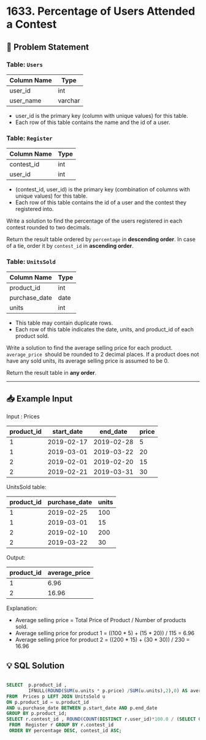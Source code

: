 
# 1633. Percentage of Users Attended a Contest

## 📝 Problem Statement

### Table: `Users`

| Column Name | Type    |
|-------------|---------|
| user_id     | int     |
| user_name   | varchar |

 - user_id is the primary key (column with unique values) for this table.
 - Each row of this table contains the name and the id of a user.
 

### Table: `Register`

| Column Name | Type    |
|-------------|---------|
| contest_id  | int     |
| user_id     | int     |

 - (contest_id, user_id) is the primary key (combination of columns with unique values) for this table.
 - Each row of this table contains the id of a user and the contest they registered into.
 

Write a solution to find the percentage of the users registered in each contest rounded to two decimals.

Return the result table ordered by `percentage` in **descending order**. In case of a tie, order it by `contest_id` in **ascending order**.

### Table: `UnitsSold`

| Column Name   | Type    |
|---------------|---------|
| product_id    | int     |
| purchase_date | date    |
| units         | int     |

 - This table may contain duplicate rows.
 - Each row of this table indicates the date, units, and product_id of each product sold. 
 
Write a solution to find the average selling price for each product. `average_price `should be rounded to 2 decimal places. If a product does not have any sold units, its average selling price is assumed to be 0.

Return the result table in **any order**.

---

## 📥 Example Input

Input : Prices 

| product_id | start_date | end_date   | price  |
|------------|------------|------------|--------|
| 1          | 2019-02-17 | 2019-02-28 | 5      |
| 1          | 2019-03-01 | 2019-03-22 | 20     |
| 2          | 2019-02-01 | 2019-02-20 | 15     |
| 2          | 2019-02-21 | 2019-03-31 | 30     |

UnitsSold table:

| product_id | purchase_date | units |
|------------|---------------|-------|
| 1          | 2019-02-25    | 100   |
| 1          | 2019-03-01    | 15    |
| 2          | 2019-02-10    | 200   |
| 2          | 2019-03-22    | 30    |


Output: 

| product_id | average_price |
|------------|---------------|
| 1          | 6.96          |
| 2          | 16.96         |


Explanation: 
 - Average selling price = Total Price of Product / Number of products sold.
 - Average selling price for product 1 = ((100 * 5) + (15 * 20)) / 115 = 6.96
 - Average selling price for product 2 = ((200 * 15) + (30 * 30)) / 230 = 16.96

## 💡 SQL Solution

```sql

SELECT  p.product_id ,
        IFNULL(ROUND(SUM(u.units * p.price) /SUM(u.units),2),0) AS average_price
FROM  Prices p LEFT JOIN UnitsSold u
ON p.product_id = u.product_id
AND u.purchase_date BETWEEN p.start_date AND p.end_date
GROUP BY p.product_id;
SELECT r.contest_id , ROUND(COUNT(DISTINCT r.user_id)*100.0 / (SELECT COUNT(*) FROM Users),2) AS percentage
 FROM  Register r GROUP BY r.contest_id
 ORDER BY percentage DESC, contest_id ASC;
